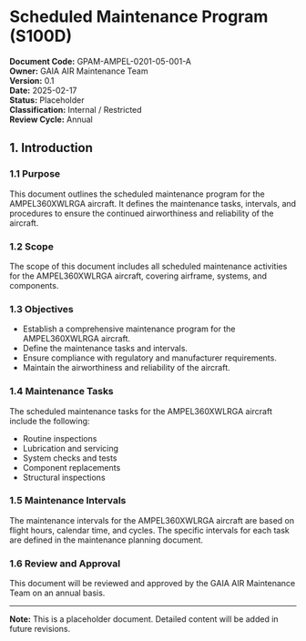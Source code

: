 # Scheduled Maintenance Program (S100D)

**Document Code:** GPAM-AMPEL-0201-05-001-A  
**Owner:** GAIA AIR Maintenance Team  
**Version:** 0.1  
**Date:** 2025-02-17  
**Status:** Placeholder  
**Classification:** Internal / Restricted  
**Review Cycle:** Annual  

## 1. Introduction

### 1.1 Purpose
This document outlines the scheduled maintenance program for the AMPEL360XWLRGA aircraft. It defines the maintenance tasks, intervals, and procedures to ensure the continued airworthiness and reliability of the aircraft.

### 1.2 Scope
The scope of this document includes all scheduled maintenance activities for the AMPEL360XWLRGA aircraft, covering airframe, systems, and components.

### 1.3 Objectives
- Establish a comprehensive maintenance program for the AMPEL360XWLRGA aircraft.
- Define the maintenance tasks and intervals.
- Ensure compliance with regulatory and manufacturer requirements.
- Maintain the airworthiness and reliability of the aircraft.

### 1.4 Maintenance Tasks
The scheduled maintenance tasks for the AMPEL360XWLRGA aircraft include the following:
- Routine inspections
- Lubrication and servicing
- System checks and tests
- Component replacements
- Structural inspections

### 1.5 Maintenance Intervals
The maintenance intervals for the AMPEL360XWLRGA aircraft are based on flight hours, calendar time, and cycles. The specific intervals for each task are defined in the maintenance planning document.

### 1.6 Review and Approval
This document will be reviewed and approved by the GAIA AIR Maintenance Team on an annual basis.

---

**Note:** This is a placeholder document. Detailed content will be added in future revisions.
